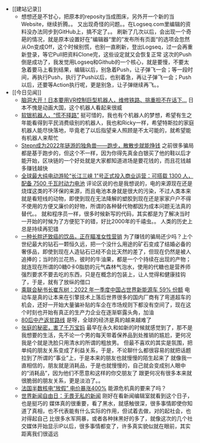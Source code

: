 - [[建站记录]]
	- 想想还是不甘心，把原本的reposity当成图床，另外开一个新的当Website，继续折腾。。
	  又出现奇怪的问题。。在Logseq.com里编辑的资料没办法同步到GitHub上，搞不定了。。
	  刷新了几次以后，会出现一个奇葩的情况，就是原本设置好在”编辑器“里的”发布所有页面“的选项会忽然从On变成Off，这个时候别慌，也别一直刷新，登出Logseq，过一会再重新登录，等它Pull把资料Clone完，这些设定就又会恢复正常
	  这次的Push倒是成功了，我发觉用Logseq和Github的一个核心，就是要慢，不要太急着要马上看到结果，编辑以后，别急着Push，让子弹飞一会；等一段时间，再执行Push，执行了Push以后，也别着急，再让子弹飞一会；Push以后，还要等Action执行呢，更是别急，让子弹继续再飞。。
- [[今日见闻]]
	- [脑洞大开！日本要用VR控制巨型机器人，维修铁路、挑重担不在话下…](http://mp.weixin.qq.com/s?__biz=MzUzNjA3MzM1MQ==&mid=2247529350&idx=1&sn=3e5ea6cc8e1272b323de05e0e23cde89&chksm=faf9f66ecd8e7f78b1f0d97354ac37161650929782ddeacd69fc152d9ad3b6614f8036536480&mpshare=1&scene=1&srcid=0502Jdrcy6W9klgRu3m9K3U4&sharer_sharetime=1651467389718&sharer_shareid=67510814c1e435f1dbba14e6ba39b83c#rd)
	  日本不愧是动画大国，这个机器人看起来很威
	- [软银机器人，“慌不择路”](http://mp.weixin.qq.com/s?__biz=MzI5OTM5NjE4MA==&mid=2247519423&idx=1&sn=6893607285e43198cbaac6090e5fadf6&chksm=ec95f184dbe2789289afe40a32aa6a6879b6329bad791395d91b60a28c48ae9e300739cad049&mpshare=1&scene=1&srcid=0502O3MdnDeoADDHFwm8AB9O&sharer_sharetime=1651467470455&sharer_shareid=67510814c1e435f1dbba14e6ba39b83c#rd)
	  挺可惜的，我也有个机器人的梦想，希望有生之年能看得到平民消费级别的机器人，我也和Ricky一样，希望特斯拉的家庭机器人能尽快落地，毕竟老了以后指望亲人照顾是不太可能的，就希望能有机器人来帮忙
	- [Stepn成为2022年链游的独角兽——跑步，散散步就能挣钱](https://wjrsbu.smartapps.cn/zhihu/article?_swebfr=1&id=498302712&isShared=1&_swebFromHost=baiduboxapp)
	  之前很多骗局都是基于跑步的，但这个不一样，因为你得先真金白银买了他的鞋以后才能开始，区块链的一个好处就是大家都知道进场是要花钱的，而且花钱越多赚钱越快
	- [全球最大纯电动游轮“长江三峡 1”号正式投入商业运营：可搭载 1300 人，配备 7500 千瓦时动力电池](https://www.ithome.com/0/616/394.htm)
	  评论区说的也是我想说的，电的来源现在还是烧煤这类的不环保的来源，而且电池本身就是很大的污染，不过人类本来就是看短线的动物，即使到现在无法降解的塑胶到现在还是家家户户不得不使用的方便又廉价的好物，所谓的各种替代物都因为成本问题无法真的替代。。
	  就和程序员一样，很多时候新写的代码，其实都是为了解决当时一开始的时候为了方便犯下的错，好比2000年的千禧虫。。
	  人类的历史上总是持续再犯错
	- [一种长胖还致癌的饮品，正在瞄准女性营销](http://mp.weixin.qq.com/s?__biz=MzU4Mjg2OTI2MA==&mid=2247924922&idx=2&sn=afaf474c938f92bb67b3b480af34cd5d&chksm=fdb9f4d9cace7dcf6492c6119955f433b070fa3bedbe2c96175836a3ef383e9c7a95e0975724&mpshare=1&scene=1&srcid=05034vIDPvKjsmg8WMgPLxu9&sharer_sharetime=1651540315835&sharer_shareid=67510814c1e435f1dbba14e6ba39b83c#rd)
	  为了赚钱的骗局还少吗？上个世纪最大的钻石一颗恒久远，把一个没什么用途的矿石变成了结婚必备的奢侈品，即使到现在人造钻石已经不会比天然的差了，但现在仍然是被人追捧的；当时的兰花热，彼时的牛油果，都是一个个持续在出现的产物；
	  就连现在所谓的0糖0卡0脂肪的元气森林气泡水，使用的代糖也是营养师强烈要求不要去吃的东西，只是在概念的包装上，让人觉得和健康挂钩了，于是，就有了放纵的借口
	- [乘联会秘书长崔东树：2022 年一季度中国占世界新能源车 59% 份额](https://www.ithome.com/0/616/399.htm)
	  电动车是真的让本来在引擎技术上落后世界很多的国内厂商有了弯道超车的机会，还好一开始大量骗补贴的车企在市场规则下都没有空间了，现在这个时刻也开始有真正的生产力企业在逐渐崭露头角，加油
	- [80后中产返贫路线](http://mp.weixin.qq.com/s?__biz=MjM5NDI2NDU5Mw==&mid=2655286018&idx=1&sn=e51330e237826344a97cf53062445084&chksm=bd3ab07c8a4d396a945e4ebbbffeeacde1bd3ae1c7f3f8bf01cdbe2981440eb2a0ec835bf9e9&mpshare=1&scene=1&srcid=0502tEEgvxSghfNukSLyEzQB&sharer_sharetime=1651543853631&sharer_shareid=67510814c1e435f1dbba14e6ba39b83c#rd)
	  是呀，全球的经济是真的越来越难了
	- [张庭的秘密，害了千万宝妈](http://mp.weixin.qq.com/s?__biz=MjM5ODMzMDMyMw==&mid=2653718738&idx=1&sn=56c2ad776583b885ac94fb007883a710&chksm=bd14426e8a63cb78f8428d30aa80f8f98a334bcd59251ab4393bd284b20123652566e2feb1ff&mpshare=1&scene=1&srcid=0503QUu8SrIXCJE0Qkcs27jG&sharer_sharetime=1651557624337&sharer_shareid=67510814c1e435f1dbba14e6ba39b83c#rd)
	  最早在永久和如新的时候就感觉到了，那不是我想要的生活，先不论一个男的每天带着保养品到处推销的尴尬，更何况我是个就是洗脸只用清水的所谓的粗放男。
	  但最不喜欢的其实是氛围，把单纯的朋友关系变成了利益关系，于是，不论聊什么都很容易的就把话题拉到了所谓的“事业”上，于是本来的朋友也就慢慢的陌生起来了
	  就像我一直相信的，朋友就是消耗品，于是也就慢慢的，自己就会变成别人眼中的“消耗品”，因为他们不愿意和这样的你交朋友了
	  跟更何况有很多本来就很脆弱的朋友关系，更是淡泊了。。
	- [法国半数核电“放假” 电价暴涨400%](http://mp.weixin.qq.com/s?__biz=MzI0MDY2NDAzNw==&mid=2247529028&idx=1&sn=f950b28e4558e7f8ffd1c56b478d8330&chksm=e9155ecede62d7d8b7b2e0a82f3a8299c1687f22dc530d34cb987a021cdff2c41577c2a8063f&mpshare=1&scene=1&srcid=05034S9gl4Gq9hlJpPOSDPI1&sharer_sharetime=1651572839769&sharer_shareid=67510814c1e435f1dbba14e6ba39b83c#rd)
	  能源危机真的要来了吗？
	- [世界新闻自由日：无畏无私的新闻](http://mp.weixin.qq.com/s?__biz=MjM5NzU4OTM0MQ==&mid=2651040795&idx=1&sn=03dcb4f49dc1652677223c7f25ec7097&chksm=bd20b4298a573d3fc7e3b719b45116a046073351bff448f349a82bc8833ff8c14a29164948cc&mpshare=1&scene=1&srcid=0503e2yx45VWeb4erfRMUzrn&sharer_sharetime=1651583534894&sharer_shareid=67510814c1e435f1dbba14e6ba39b83c#rd)
	  刚好在看新闻编辑室就看到这个日子，也是挺巧的
	  媒体真的很重要，看了黑水，就感触很深，很多事情即使你知道了真相，也不代表能有什么实际的作用，但试着去做，对的起社会，也对得起自己
	  比很多水军网暴，或者各种抹黑好的多了，就像这次的几个社交媒体开始显示IP以后，很多事情都变了，许多真实貌似就在眼前，其实距离我们很遥远